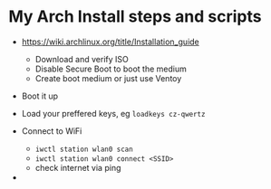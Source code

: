 # My Arch Install steps and scripts

* https://wiki.archlinux.org/title/Installation_guide
  * Download and verify ISO
  * Disable Secure Boot to boot the medium
  * Create boot medium or just use Ventoy

* Boot it up
* Load your preffered keys, eg `loadkeys cz-qwertz`
* Connect to WiFi
  * `iwctl station wlan0 scan`
  * `iwctl station wlan0 connect <SSID>`
  * check internet via ping
* 

